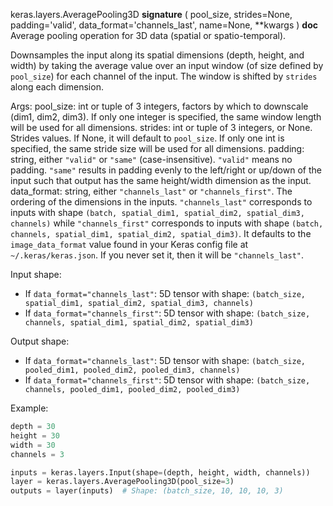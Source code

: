 keras.layers.AveragePooling3D
__signature__
(
  pool_size,
  strides=None,
  padding='valid',
  data_format='channels_last',
  name=None,
  **kwargs
)
__doc__
Average pooling operation for 3D data (spatial or spatio-temporal).

Downsamples the input along its spatial dimensions (depth, height, and
width) by taking the average value over an input window (of size defined by
`pool_size`) for each channel of the input. The window is shifted by
`strides` along each dimension.

Args:
    pool_size: int or tuple of 3 integers, factors by which to downscale
        (dim1, dim2, dim3). If only one integer is specified, the same
        window length will be used for all dimensions.
    strides: int or tuple of 3 integers, or None. Strides values. If None,
        it will default to `pool_size`. If only one int is specified, the
        same stride size will be used for all dimensions.
    padding: string, either `"valid"` or `"same"` (case-insensitive).
        `"valid"` means no padding. `"same"` results in padding evenly to
        the left/right or up/down of the input such that output has the same
        height/width dimension as the input.
    data_format: string, either `"channels_last"` or `"channels_first"`.
        The ordering of the dimensions in the inputs. `"channels_last"`
        corresponds to inputs with shape
        `(batch, spatial_dim1, spatial_dim2, spatial_dim3, channels)` while
        `"channels_first"` corresponds to inputs with shape
        `(batch, channels, spatial_dim1, spatial_dim2, spatial_dim3)`.
        It defaults to the `image_data_format` value found in your Keras
        config file at `~/.keras/keras.json`. If you never set it, then it
        will be `"channels_last"`.

Input shape:
- If `data_format="channels_last"`:
    5D tensor with shape:
    `(batch_size, spatial_dim1, spatial_dim2, spatial_dim3, channels)`
- If `data_format="channels_first"`:
    5D tensor with shape:
    `(batch_size, channels, spatial_dim1, spatial_dim2, spatial_dim3)`

Output shape:
- If `data_format="channels_last"`:
    5D tensor with shape:
    `(batch_size, pooled_dim1, pooled_dim2, pooled_dim3, channels)`
- If `data_format="channels_first"`:
    5D tensor with shape:
    `(batch_size, channels, pooled_dim1, pooled_dim2, pooled_dim3)`

Example:

```python
depth = 30
height = 30
width = 30
channels = 3

inputs = keras.layers.Input(shape=(depth, height, width, channels))
layer = keras.layers.AveragePooling3D(pool_size=3)
outputs = layer(inputs)  # Shape: (batch_size, 10, 10, 10, 3)
```
